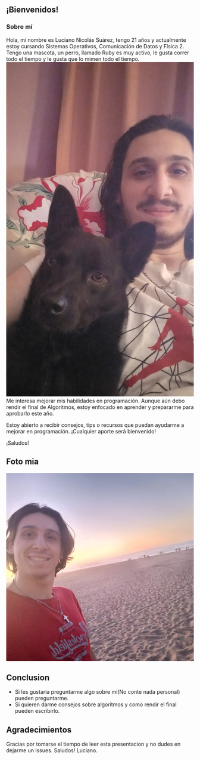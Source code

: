 ## ¡Bienvenidos!
### Sobre mí
Hola, mi nombre es Luciano Nicolás Suárez, tengo 21 años y actualmente estoy cursando Sistemas Operativos, Comunicación de Datos y Física 2.
Tengo una mascota, un perro, llamado Ruby es muy activo, le gusta correr todo el tiempo y le gusta que lo mimen todo el tiempo.
![foto de un perrito](Rubito.jpg)
Me interesa mejorar mis habilidades en programación. Aunque aún debo rendir el final de Algoritmos, estoy enfocado en aprender y prepararme para aprobarlo este año.

Estoy abierto a recibir consejos, tips o recursos que puedan ayudarme a mejorar en programación. ¡Cualquier aporte será bienvenido!

¡Saludos!
## Foto mia
![foto de un pibe](foto.jpg)
## Conclusion
- Si les gustaria preguntarme algo sobre mi(No conte nada personal) pueden preguntarme.
- Si quieren darme consejos sobre algoritmos y como rendir el final pueden escribirlo.
  
## Agradecimientos
Gracias por tomarse el tiempo de leer esta presentacion y no dudes en dejarme un issues.
Saludos! Luciano.
